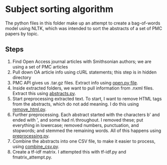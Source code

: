 # Subject sorting algorithm

The python files in this folder make up an attempt to create a bag-of-words model using NLTK, which was intended to sort the abstracts of a set of PMC papers by topic.

## Steps

1. Find Open Access journal articles with Smithsonian authors; we are using a set of PMC articles
2. Pull down OA article info using cURL statements; this step is in hidden directory
3. PMC API gives us .tar.gz files. Extract info using [open.py file](./open.py).
4. Inside extracted folders, we want to pull information from .nxml files. Extract this using [abstracts.py](./abstracts.py).
5. Start preprocessing extracted text. To start, I want to remove HTML tags from the abstracts, which do not add meaning. I do this using [remove_html.py](./remove_html.py).
6. Further preprocessing. Each abstract started with the characters b' and ended with ', and some had n\ throughout. I removed these; put everything in lowercase; removed numbers, punctuation, and stopwords; and stemmed the remaining words. All of this happens using [preprocessing.py](./preprocessing.py).
7. Combine the abstracts into one CSV file, to make it easier to process, using [combine_csv.py](./combine_csv.py).
8. Create a tf-idf matrix. I attempted this with tf-idf.py and fmatrix_attempt.py.
